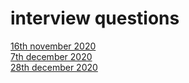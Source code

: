 # interview questions

[16th november 2020](2020-11-16/readme.md)  
[7th december 2020](2020-12-07/readme.md)  
[28th december 2020](2020-12-28/readme.md)
